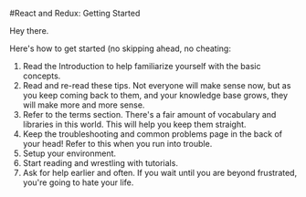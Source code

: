 #React and Redux: Getting Started

Hey there. 

Here's how to get started (no skipping ahead, no cheating: 

1. Read the Introduction to help familiarize yourself with the basic concepts.
2. Read and re-read these tips. Not everyone will make sense now, but as you keep coming back to them, and your knowledge base grows, they will make more and more sense.
3. Refer to the terms section. There's a fair amount of vocabulary and libraries in this world. This will help you keep them straight.
4. Keep the troubleshooting and common problems page in the back of your head! Refer to this when you run into trouble.
5. Setup your environment.
6. Start reading and wrestling with tutorials.
7. Ask for help earlier and often. If you wait until you are beyond frustrated, you're going to hate your life.
